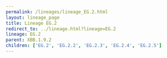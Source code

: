 ```yaml
---
permalink: /lineages/lineage_EG.2.html
layout: lineage_page
title: Lineage EG.2
redirect_to: ../lineage.html?lineage=EG.2
lineage: EG.2
parent: XBB.1.9.2
children: ['EG.2', 'EG.2.2', 'EG.2.3', 'EG.2.4', 'EG.2.5']
---
```

